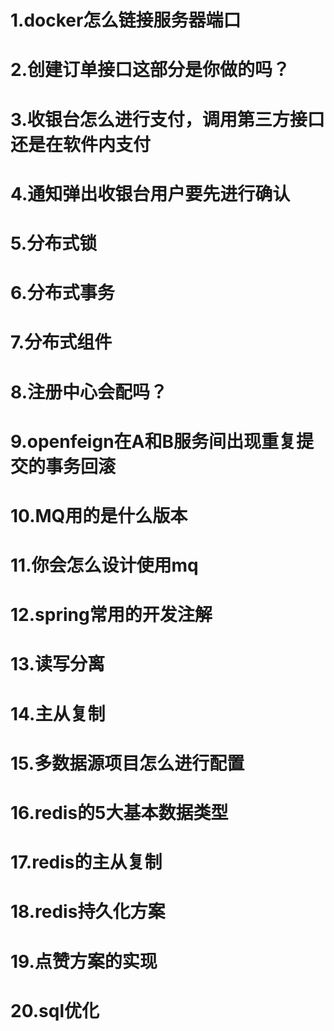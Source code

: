 # 1.docker怎么链接服务器端口 
# 2.创建订单接口这部分是你做的吗？
# 3.收银台怎么进行支付，调用第三方接口还是在软件内支付 
# 4.通知弹出收银台用户要先进行确认
# 5.分布式锁
# 6.分布式事务 
# 7.分布式组件 
# 8.注册中心会配吗？
# 9.openfeign在A和B服务间出现重复提交的事务回滚 
# 10.MQ用的是什么版本 
# 11.你会怎么设计使用mq 
# 12.spring常用的开发注解 
# 13.读写分离 
# 14.主从复制 
# 15.多数据源项目怎么进行配置 
# 16.redis的5大基本数据类型 
# 17.redis的主从复制 
# 18.redis持久化方案 
# 19.点赞方案的实现 
# 20.sql优化


